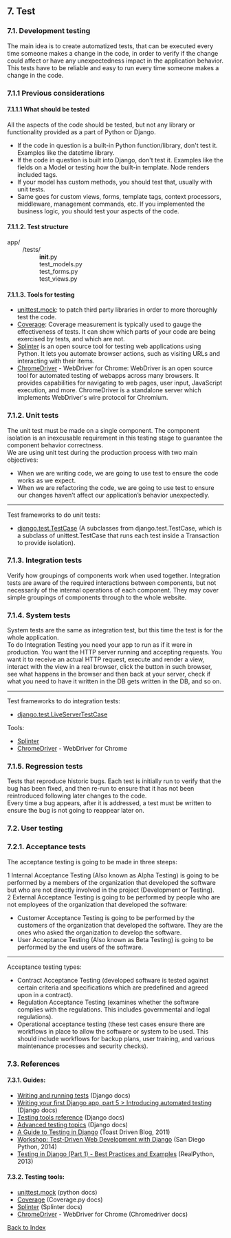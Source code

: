 ## 7. Test

### 7.1. Development testing
The main idea is to create automatized tests, that can be executed every time someone makes a change in the code, in order to verify if the change could affect or have any unexpectedness impact in the application behavior. This tests have to be reliable and easy to run every time someone makes a change in the code.


### 7.1.1 Previous considerations

#### 7.1.1.1 What should be tested
All the aspects of the code should be tested, but not any library or functionality provided as a part of Python or Django.
+ If the code in question is a built-in Python function/library, don't test it. Examples like the datetime library.
+ If the code in question is built into Django, don't test it. Examples like the fields on a Model or testing how the built-in template. Node renders included tags.
+ If your model has custom methods, you should test that, usually with unit tests.
+ Same goes for custom views, forms, template tags, context processors, middleware, management commands, etc. If you implemented the business logic, you should test your aspects of the code.

#### 7.1.1.2.  Test structure
app/  
&nbsp;&nbsp;&nbsp;&nbsp;
&nbsp;&nbsp;&nbsp;&nbsp;/tests/  
&nbsp;&nbsp;&nbsp;&nbsp;
&nbsp;&nbsp;&nbsp;&nbsp;
&nbsp;&nbsp;&nbsp;&nbsp;
&nbsp;&nbsp;&nbsp;&nbsp;__init__.py   
&nbsp;&nbsp;&nbsp;&nbsp;
&nbsp;&nbsp;&nbsp;&nbsp;
&nbsp;&nbsp;&nbsp;&nbsp;
&nbsp;&nbsp;&nbsp;&nbsp;test_models.py    
&nbsp;&nbsp;&nbsp;&nbsp;
&nbsp;&nbsp;&nbsp;&nbsp;
&nbsp;&nbsp;&nbsp;&nbsp;
&nbsp;&nbsp;&nbsp;&nbsp;test_forms.py   
&nbsp;&nbsp;&nbsp;&nbsp;
&nbsp;&nbsp;&nbsp;&nbsp;
&nbsp;&nbsp;&nbsp;&nbsp;
&nbsp;&nbsp;&nbsp;&nbsp;test_views.py  


#### 7.1.1.3.  Tools for testing

+ [unittest.mock](https://docs.python.org/3.5/library/unittest.mock-examples.html): to patch third party libraries in order to more thoroughly test the code.
+ [Coverage](https://coverage.readthedocs.io/en/latest/): Coverage measurement is typically used to gauge the effectiveness of tests. It can show which parts of your code are being exercised by tests, and which are not.
+ [Splinter](https://splinter.readthedocs.io/en/latest/) is an open source tool for testing web applications using Python. It lets you automate browser actions, such as visiting URLs and interacting with their items.
+ [ChromeDriver](http://chromedriver.chromium.org/) - WebDriver for Chrome: WebDriver is an open source tool for automated testing of webapps across many browsers. It provides capabilities for navigating to web pages, user input, JavaScript execution, and more.  ChromeDriver is a standalone server which implements WebDriver's wire protocol for Chromium.


###  7.1.2. Unit tests

The unit test must be made on a single component. The component isolation is an inexcusable requirement in this testing stage to guarantee the component behavior correctness.  
We are using unit test during the production process with two main objectives:   
+ When we are writing code, we are going to use test to ensure the code works as we expect.
+ When we are refactoring the code, we are going to use test to ensure our changes haven’t affect our application’s behavior unexpectedly.

---

Test frameworks to do unit tests:  
+ [django.test.TestCase](https://docs.djangoproject.com/en/2.1/topics/testing/) (A subclasses from django.test.TestCase, which is a subclass of unittest.TestCase that runs each test inside a Transaction to provide isolation).


### 7.1.3. Integration tests
Verify how groupings of components work when used together. Integration tests are aware of the required interactions between components, but not necessarily of the internal operations of each component. They may cover simple groupings of components through to the whole website.


### 7.1.4. System tests
System tests are the same as integration test, but this time the test is for the whole application.  
To do Integration Testing you need your app to run as if it were in production. You want the HTTP server running and accepting requests. You want it to receive an actual HTTP request, execute and render a view, interact with the view in a real browser, click the button in such browser, see what happens in the browser and then back at your server, check if what you need to have it written in the DB gets written in the DB, and so on.

---

Test frameworks to do integration tests:
+ [django.test.LiveServerTestCase](https://docs.djangoproject.com/en/1.9/topics/testing/tools/#liveservertestcase)

Tools:
+ [Splinter](https://splinter.readthedocs.io/en/latest/)
+ [ChromeDriver](http://chromedriver.chromium.org/) - WebDriver for Chrome


### 7.1.5. Regression tests
Tests that reproduce historic bugs. Each test is initially run to verify that the bug has been fixed, and then re-run to ensure that it has not been reintroduced following later changes to the code.  
Every time a bug appears, after it is addressed, a test must be written to ensure the bug is not going to reappear later on.


### 7.2. User testing

### 7.2.1. Acceptance tests

The acceptance testing is going to be made in three steeps:

1 Internal Acceptance Testing (Also known as Alpha Testing) is going to be performed by a members of the organization that developed the software but who are not directly involved in the project (Development or Testing).  
2 External Acceptance Testing is going to be performed by people who are not employees of the organization that developed the software:  
+ Customer Acceptance Testing is going to be performed by the customers of the organization that developed the software. They are the ones who asked the organization to develop the software.
+ User Acceptance Testing (Also known as Beta Testing) is going to be performed by the end users of the software.

---

Acceptance testing types:  
+ Contract Acceptance Testing (developed software is tested against certain criteria and specifications which are predefined and agreed upon in a contract).
+ Regulation Acceptance Testing (examines whether the software complies with the regulations. This includes governmental and legal regulations).
+ Operational acceptance testing (these test cases ensure there are workflows in place to allow the software or system to be used.
This should include workflows for backup plans, user training, and various maintenance processes and security checks).


### 7.3. References

#### 7.3.1. Guides:
+ [Writing and running tests](https://docs.djangoproject.com/en/1.10/topics/testing/overview/) (Django docs)
+ [Writing your first Django app, part 5 > Introducing automated testing](https://docs.djangoproject.com/en/1.10/intro/tutorial05/) (Django docs)
+ [Testing tools reference](https://docs.djangoproject.com/en/1.10/topics/testing/tools/) (Django docs)
+ [Advanced testing topics](https://docs.djangoproject.com/en/1.10/topics/testing/advanced/) (Django docs)
+ [A Guide to Testing in Django](http://toastdriven.com/blog/2011/apr/10/guide-to-testing-in-django/) (Toast Driven Blog, 2011)
+ [Workshop: Test-Driven Web Development with Django](https://test-driven-django-development.readthedocs.io/en/latest/index.html) (San Diego Python, 2014)
+ [Testing in Django (Part 1) - Best Practices and Examples](https://realpython.com/testing-in-django-part-1-best-practices-and-examples/) (RealPython, 2013)

#### 7.3.2. Testing tools:
+ [unittest.mock](https://docs.python.org/3.5/library/unittest.mock-examples.html) (python docs)
+ [Coverage](https://coverage.readthedocs.io/en/latest/) (Coverage.py docs)
+ [Splinter](https://splinter.readthedocs.io/en/latest/) (Splinter docs)
+ [ChromeDriver](http://chromedriver.chromium.org/) - WebDriver for Chrome (Chromedriver docs)

[Back to Index](./index.md)
